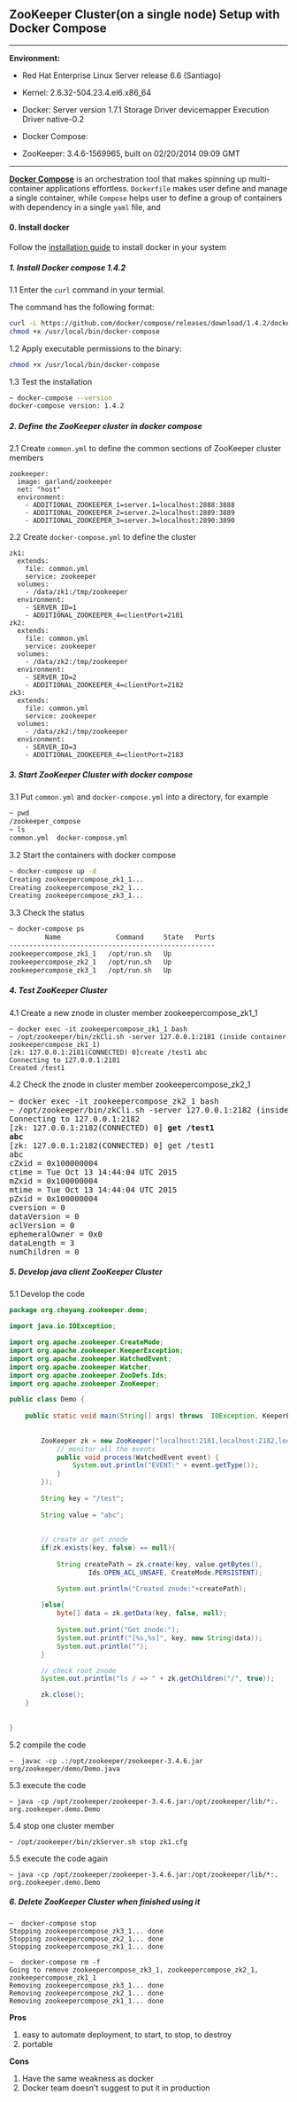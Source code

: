 ## ZooKeeper Cluster(on a single node) Setup with Docker Compose

-------------------

**Environment:**

- Red Hat Enterprise Linux Server release 6.6 (Santiago)

- Kernel: 2.6.32-504.23.4.el6.x86_64

- Docker: Server version 1.7.1
          Storage Driver devicemapper
          Execution Driver native-0.2

- Docker Compose:       

- ZooKeeper:  3.4.6-1569965, built on 02/20/2014 09:09 GMT


-------------------

**[Docker Compose](https://docs.docker.com/compose/)** is an orchestration tool that makes spinning up multi-container applications effortless.
`Dockerfile` makes user define and manage a single container, while `Compose` helps user to define a group of containers with dependency in a single `yaml` file,
and 

#### 0. Install docker

Follow the [installation guide](https://docs.docker.com/installation/) to install docker in your system

##### 1. Install Docker compose 1.4.2

1.1 Enter the `curl` command in your termial.

The command has the following format:

```bash
curl -L https://github.com/docker/compose/releases/download/1.4.2/docker-compose-`uname -s`-`uname -m` > /usr/local/bin/docker-compose
chmod +x /usr/local/bin/docker-compose
```

1.2 Apply executable permissions to the binary:

```bash
chmod +x /usr/local/bin/docker-compose
```

1.3 Test the installation

```bash
~ docker-compose --version
docker-compose version: 1.4.2

```

##### 2. Define the ZooKeeper cluster in docker compose

2.1 Create `common.yml` to define the common sections of ZooKeeper cluster members

```
zookeeper:
  image: garland/zookeeper
  net: "host"
  environment:
    - ADDITIONAL_ZOOKEEPER_1=server.1=localhost:2888:3888
    - ADDITIONAL_ZOOKEEPER_2=server.2=localhost:2889:3889
    - ADDITIONAL_ZOOKEEPER_3=server.3=localhost:2890:3890
```

2.2 Create `docker-compose.yml` to define the cluster

```
zk1:
  extends:
    file: common.yml
    service: zookeeper
  volumes:
    - /data/zk1:/tmp/zookeeper
  environment:
    - SERVER_ID=1
    - ADDITIONAL_ZOOKEEPER_4=clientPort=2181
zk2:
  extends:
    file: common.yml
    service: zookeeper
  volumes:
    - /data/zk2:/tmp/zookeeper
  environment:
    - SERVER_ID=2
    - ADDITIONAL_ZOOKEEPER_4=clientPort=2182
zk3:
  extends:
    file: common.yml
    service: zookeeper
  volumes:
    - /data/zk2:/tmp/zookeeper
  environment:
    - SERVER_ID=3
    - ADDITIONAL_ZOOKEEPER_4=clientPort=2183  
```

##### 3. Start ZooKeeper Cluster with docker compose


3.1 Put `common.yml` and `docker-compose.yml` into a directory, for example

```bash
~ pwd
/zookeeper_compose
~ ls
common.yml  docker-compose.yml
```

3.2 Start the containers with docker compose


```bash
~ docker-compose up -d
Creating zookeepercompose_zk1_1...
Creating zookeepercompose_zk2_1...
Creating zookeepercompose_zk3_1...
```

3.3 Check the status

```bash
~ docker-compose ps
         Name              Command     State   Ports
----------------------------------------------------
zookeepercompose_zk1_1   /opt/run.sh   Up
zookeepercompose_zk2_1   /opt/run.sh   Up
zookeepercompose_zk3_1   /opt/run.sh   Up
```

##### 4. Test ZooKeeper Cluster

4.1 Create a new znode in cluster member zookeepercompose_zk1_1

```
~ docker exec -it zookeepercompose_zk1_1 bash
~ /opt/zookeeper/bin/zkCli.sh -server 127.0.0.1:2181 (inside container zookeepercompose_zk1_1)
[zk: 127.0.0.1:2181(CONNECTED) 0]create /test1 abc
Connecting to 127.0.0.1:2181
Created /test1
```

4.2 Check the znode in cluster member zookeepercompose_zk2_1

<pre>
~ docker exec -it zookeepercompose_zk2_1 bash
~ /opt/zookeeper/bin/zkCli.sh -server 127.0.0.1:2182 (inside container zookeepercompose_zk2_1)
Connecting to 127.0.0.1:2182
[zk: 127.0.0.1:2182(CONNECTED) 0]<b> get /test1</b>
<b>abc</b>
[zk: 127.0.0.1:2182(CONNECTED) 0] get /test1
abc
cZxid = 0x100000004
ctime = Tue Oct 13 14:44:04 UTC 2015
mZxid = 0x100000004
mtime = Tue Oct 13 14:44:04 UTC 2015
pZxid = 0x100000004
cversion = 0
dataVersion = 0
aclVersion = 0
ephemeralOwner = 0x0
dataLength = 3
numChildren = 0
</pre>

##### 5. Develop java client ZooKeeper Cluster

5.1 Develop the code

```java
package org.cheyang.zookeeper.demo;

import java.io.IOException;

import org.apache.zookeeper.CreateMode;
import org.apache.zookeeper.KeeperException;
import org.apache.zookeeper.WatchedEvent;
import org.apache.zookeeper.Watcher;
import org.apache.zookeeper.ZooDefs.Ids;
import org.apache.zookeeper.ZooKeeper;

public class Demo {
	
	public static void main(String[] args) throws  IOException, KeeperException, InterruptedException{
		
	
		ZooKeeper zk = new ZooKeeper("localhost:2181,localhost:2182,localhost:2183", 60000, new Watcher() {
            // monitor all the events
            public void process(WatchedEvent event) {
                System.out.println("EVENT:" + event.getType());
            }
        });
		
		String key = "/test";
		
		String value = "abc";
		
		
		// create or get znode
		if(zk.exists(key, false) == null){
			
			String createPath = zk.create(key, value.getBytes(),  
                    Ids.OPEN_ACL_UNSAFE, CreateMode.PERSISTENT);  

		    System.out.println("Created znode:"+createPath);  
			
		}else{
			byte[] data = zk.getData(key, false, null);
			
			System.out.print("Get znode:"); 
			System.out.printf("[%s,%s]", key, new String(data)); 
			System.out.println(""); 
		}

        // check root znode
        System.out.println("ls / => " + zk.getChildren("/", true));

        zk.close();
	}
	
	
}

```


5.2 compile the code

```
~  javac -cp .:/opt/zookeeper/zookeeper-3.4.6.jar org/zookeeper/demo/Demo.java
```

5.3 execute the code

```
~ java -cp /opt/zookeeper/zookeeper-3.4.6.jar:/opt/zookeeper/lib/*:.  org.zookeeper.demo.Demo
```

5.4 stop one cluster member

```
~ /opt/zookeeper/bin/zkServer.sh stop zk1.cfg
```

5.5 execute the code again

```
~ java -cp /opt/zookeeper/zookeeper-3.4.6.jar:/opt/zookeeper/lib/*:.  org.zookeeper.demo.Demo
```

##### 6. Delete ZooKeeper Cluster when finished using it

```
~  docker-compose stop
Stopping zookeepercompose_zk3_1... done
Stopping zookeepercompose_zk2_1... done
Stopping zookeepercompose_zk1_1... done

~  docker-compose rm -f
Going to remove zookeepercompose_zk3_1, zookeepercompose_zk2_1, zookeepercompose_zk1_1
Removing zookeepercompose_zk3_1... done
Removing zookeepercompose_zk2_1... done
Removing zookeepercompose_zk1_1... done

```


**Pros**

1. easy to automate deployment, to start, to stop,  to destroy
2. portable 

**Cons**

1. Have the same weakness as docker
2. Docker team doesn't suggest to put it in production

